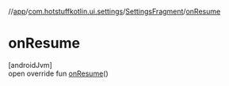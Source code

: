 //[app](../../../index.md)/[com.hotstuffkotlin.ui.settings](../index.md)/[SettingsFragment](index.md)/[onResume](on-resume.md)

# onResume

[androidJvm]\
open override fun [onResume](on-resume.md)()
